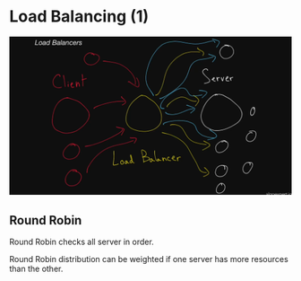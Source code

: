 # Load Balancing (1)

![Untitled](2.Literature%20Notes/System_Design/Load%20Balancing%20(1)%20a92aaab041844f59a0eed2d7029d9176/Untitled.png)

## Round Robin

Round Robin checks all server in order.

Round Robin distribution can be weighted if one server has more resources than the other.